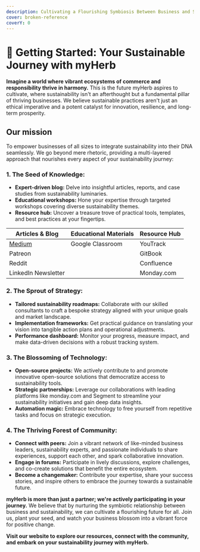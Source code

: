 ```yaml
---
description: Cultivating a Flourishing Symbiosis Between Business and Sustainability
cover: broken-reference
coverY: 0
---
```


# 🔔 Getting Started: Your Sustainable Journey with myHerb

**Imagine a world where vibrant ecosystems of commerce and responsibility thrive in harmony.** This is the future myHerb aspires to cultivate, where sustainability isn't an afterthought but a fundamental pillar of thriving businesses. We believe sustainable practices aren't just an ethical imperative and a potent catalyst for innovation, resilience, and long-term prosperity.

## **Our mission**

To empower businesses of all sizes to integrate sustainability into their DNA seamlessly. We go beyond mere rhetoric, providing a multi-layered approach that nourishes every aspect of your sustainability journey:

### **1. The Seed of Knowledge:**

* **Expert-driven blog:** Delve into insightful articles, reports, and case studies from sustainability luminaries.
* **Educational workshops:** Hone your expertise through targeted workshops covering diverse sustainability themes.
* **Resource hub:** Uncover a treasure trove of practical tools, templates, and best practices at your fingertips.

| Articles & Blog                     | Educational Materials | Resource Hub |
| ----------------------------------- | --------------------- | ------------ |
| [Medium](https://medium.com/myherb) | Google Classroom      | YouTrack     |
| Patreon                             |                       | GitBook      |
| Reddit                              |                       | Confluence   |
| LinkedIn Newsletter                 |                       | Monday.com   |

### **2. The Sprout of Strategy:**

* **Tailored sustainability roadmaps:** Collaborate with our skilled consultants to craft a bespoke strategy aligned with your unique goals and market landscape.
* **Implementation frameworks:** Get practical guidance on translating your vision into tangible action plans and operational adjustments.
* **Performance dashboard:** Monitor your progress, measure impact, and make data-driven decisions with a robust tracking system.

### **3. The Blossoming of Technology:**

* **Open-source projects:** We actively contribute to and promote innovative open-source solutions that democratize access to sustainability tools.
* **Strategic partnerships:** Leverage our collaborations with leading platforms like monday.com and Segment to streamline your sustainability initiatives and gain deep data insights.
* **Automation magic:** Embrace technology to free yourself from repetitive tasks and focus on strategic execution.

### **4. The Thriving Forest of Community:**

* **Connect with peers:** Join a vibrant network of like-minded business leaders, sustainability experts, and passionate individuals to share experiences, support each other, and spark collaborative innovation.
* **Engage in forums:** Participate in lively discussions, explore challenges, and co-create solutions that benefit the entire ecosystem.
* **Become a changemaker:** Contribute your expertise, share your success stories, and inspire others to embrace the journey towards a sustainable future.

**myHerb is more than just a partner; we're actively participating in your journey.** We believe that by nurturing the symbiotic relationship between business and sustainability, we can cultivate a flourishing future for all. Join us, plant your seed, and watch your business blossom into a vibrant force for positive change.

**Visit our website to explore our resources, connect with the community, and embark on your sustainability journey with myHerb.**
